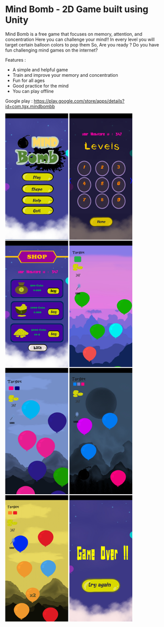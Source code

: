 # Mind Bomb - 2D Game built using Unity

Mind Bomb is a free game that focuses on memory, attention, and concentration
Here you can challenge your mind!!
In every level you will target certain balloon colors to pop them So, Are you ready ?
Do you have fun challenging mind games on the internet?

Features :
- A simple and helpful game
- Train and improve your memory and concentration
- Fun for all ages
- Good practice for the mind
- You can play offline

Google play : https://play.google.com/store/apps/details?id=com.tgx.mindbombb


<img src="https://github.com/Tahani19/Game/blob/main/GUI/1.jpg" data-canonical-src="https://github.com/Tahani19/Game/blob/main/GUI/1.jpg" width="200" height="400" />
<img src="https://github.com/Tahani19/Game/blob/main/GUI/8.jpg" data-canonical-src="https://github.com/Tahani19/Game/blob/main/GUI/8.jpg" width="200" height="400" />
<img src="https://github.com/Tahani19/Game/blob/main/GUI/4.jpg" data-canonical-src="https://github.com/Tahani19/Game/blob/main/GUI/4.jpg" width="200" height="400" />
<img src="https://github.com/Tahani19/Game/blob/main/GUI/2.jpg" data-canonical-src="https://github.com/Tahani19/Game/blob/main/GUI/2.jpg" width="200" height="400" />
<img src="https://github.com/Tahani19/Game/blob/main/GUI/3.jpg" data-canonical-src="https://github.com/Tahani19/Game/blob/main/GUI/3.jpg" width="200" height="400" />
<img src="https://github.com/Tahani19/Game/blob/main/GUI/5.jpg" data-canonical-src="https://github.com/Tahani19/Game/blob/main/GUI/5.jpg" width="200" height="400" />
<img src="https://github.com/Tahani19/Game/blob/main/GUI/6.jpg" data-canonical-src="https://github.com/Tahani19/Game/blob/main/GUI/6.jpg" width="200" height="400" />
<img src="https://github.com/Tahani19/Game/blob/main/GUI/7.jpg" data-canonical-src="https://github.com/Tahani19/Game/blob/main/GUI/7.jpg" width="200" height="400" />



